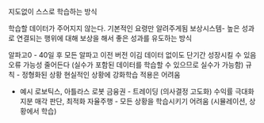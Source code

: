 
지도없이 스스로 학습하는 방식

학습할 데이터가 주어지지 않는다.
기본적인 요령만 알려주게됨
보상시스템- 높은 성과로 연결되는 행위에 대해 보상을 해서 좋은 성과를 유도하는 방식

알파고0 - 40일 후 모든 알파고 이전 버전 이김
데이터 없이도 단기간 성장시킬 수 있음
오류 가능성 줄어든다 (실수가 포함된 데이터를 학습할 수 있으므로 실수가 가능함)
규칙 - 정형화된 상황 
현실적인 상황에 강화학습 적용은 어려움

- 예시
로보틱스, 아틀라스 로봇
금융권 - 트레이딩 (의사결정 고도화)
수익률 극대화 지분 매각 판단, 최적화
자율주행 - 모든 상황을 학습시키기 어려움 (시뮬레이션, 상황에서 학습)
